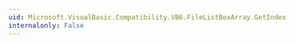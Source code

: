 ```yaml
---
uid: Microsoft.VisualBasic.Compatibility.VB6.FileListBoxArray.GetIndex(Microsoft.VisualBasic.Compatibility.VB6.FileListBox)
internalonly: False
---
```

